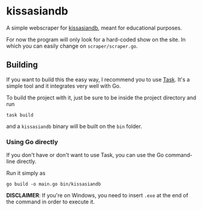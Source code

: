 # kissasiandb

A simple webscraper for [kissasiandb](https://kissasiandb.com), meant for educational purposes.

For now the program will only look for a hard-coded show on the site. In which you can easily change on `scraper/scraper.go`.

## Building
If you want to build this the easy way, I recommend you to use [Task](https://github.com/go-task/task). It's a simple tool and it integrates very well with Go.

To build the project with it, just be sure to be inside the project directory and run

```
task build
```

and a `kissasiandb` binary will be built on the `bin` folder.

### Using Go directly
If you don't have or don't want to use Task, you can use the Go command-line directly.

Run it simply as

```
go build -o main.go bin/kissasiandb
```

__DISCLAIMER__: If you're on Windows, you need to insert `.exe` at the end of the command in order to execute it.